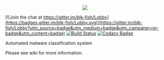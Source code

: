 <p align="center">
  <img src="https://github.com/snakes-in-the-box/blk-fish/blob/master/blkfish.png">
</p>




[![Join the chat at https://gitter.im/blk-fish/Lobby](https://badges.gitter.im/blk-fish/Lobby.svg)](https://gitter.im/blk-fish/Lobby?utm_source=badge&utm_medium=badge&utm_campaign=pr-badge&utm_content=badge)
[![Build Status](https://travis-ci.org/snakes-in-the-box/blk-fish.svg?branch=master)](https://travis-ci.org/snakes-in-the-box/blk-fish)
[![Codacy Badge](https://api.codacy.com/project/badge/Grade/479d99f15de44e0dbf1f2f6570a7a86c)](https://www.codacy.com/app/snakes-in-the-box/blk-fish?utm_source=github.com&amp;utm_medium=referral&amp;utm_content=snakes-in-the-box/blk-fish&amp;utm_campaign=Badge_Grade)

Automated malware classification system


Please see wiki for more information.
